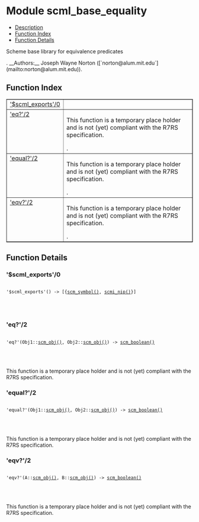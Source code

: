 

# Module scml_base_equality #
* [Description](#description)
* [Function Index](#index)
* [Function Details](#functions)


<p>Scheme base library for equivalence predicates</p>.
__Authors:__ Joseph Wayne Norton ([`norton@alum.mit.edu`](mailto:norton@alum.mit.edu)).
<a name="index"></a>

## Function Index ##


<table width="100%" border="1" cellspacing="0" cellpadding="2" summary="function index"><tr><td valign="top"><a href="#%24scml_exports-0">'$scml_exports'/0</a></td><td></td></tr><tr><td valign="top"><a href="#eq%3f-2">'eq?'/2</a></td><td><p>This function is a temporary place holder and is not (yet)
compliant with the R7RS specification.</p>.</td></tr><tr><td valign="top"><a href="#equal%3f-2">'equal?'/2</a></td><td><p>This function is a temporary place holder and is not (yet)
compliant with the R7RS specification.</p>.</td></tr><tr><td valign="top"><a href="#eqv%3f-2">'eqv?'/2</a></td><td><p>This function is a temporary place holder and is not (yet)
compliant with the R7RS specification.</p>.</td></tr></table>


<a name="functions"></a>

## Function Details ##

<a name="%24scml_exports-0"></a>

### '$scml_exports'/0 ###


<pre><code>
'$scml_exports'() -&gt; [{<a href="#type-scm_symbol">scm_symbol()</a>, <a href="#type-scmi_nip">scmi_nip()</a>}]
</code></pre>

<br></br>



<a name="eq%3f-2"></a>

### 'eq?'/2 ###


<pre><code>
'eq?'(Obj1::<a href="#type-scm_obj">scm_obj()</a>, Obj2::<a href="#type-scm_obj">scm_obj()</a>) -&gt; <a href="#type-scm_boolean">scm_boolean()</a>
</code></pre>

<br></br>


<p>This function is a temporary place holder and is not (yet)
compliant with the R7RS specification.</p>

<a name="equal%3f-2"></a>

### 'equal?'/2 ###


<pre><code>
'equal?'(Obj1::<a href="#type-scm_obj">scm_obj()</a>, Obj2::<a href="#type-scm_obj">scm_obj()</a>) -&gt; <a href="#type-scm_boolean">scm_boolean()</a>
</code></pre>

<br></br>


<p>This function is a temporary place holder and is not (yet)
compliant with the R7RS specification.</p>

<a name="eqv%3f-2"></a>

### 'eqv?'/2 ###


<pre><code>
'eqv?'(A::<a href="#type-scm_obj">scm_obj()</a>, B::<a href="#type-scm_obj">scm_obj()</a>) -&gt; <a href="#type-scm_boolean">scm_boolean()</a>
</code></pre>

<br></br>


<p>This function is a temporary place holder and is not (yet)
compliant with the R7RS specification.</p>

